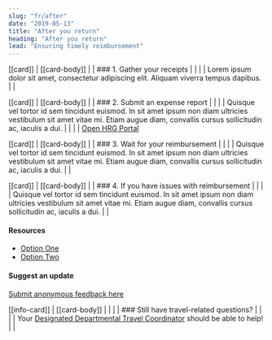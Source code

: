 ```yaml
---
slug: "fr/after"
date: "2019-05-13"
title: "After you return"
heading: "After you return"
lead: "Ensuring timely reimbursement"
---
```


<div class="col-xs-12 col-sm-12 col-md-8">

[[card]]
| [[card-body]]
| | ### 1. Gather your receipts
| |
| | Lorem ipsum dolor sit amet, consectetur adipiscing elit. Aliquam viverra tempus dapibus.
| |

[[card]]
| [[card-body]]
| | ### 2. Submit an expense report
| |
| | Quisque vel tortor id sem tincidunt euismod. In sit amet ipsum non diam ultricies vestibulum sit amet vitae mi. Etiam augue diam, convallis cursus sollicitudin ac, iaculis a dui.
| |
| | [Open HRG Portal](/)

[[card]]
| [[card-body]]
| | ### 3. Wait for your reimbursement
| |
| | Quisque vel tortor id sem tincidunt euismod. In sit amet ipsum non diam ultricies vestibulum sit amet vitae mi. Etiam augue diam, convallis cursus sollicitudin ac, iaculis a dui.
| |

[[card]]
| [[card-body]]
| | ### 4. If you have issues with reimbursement
| |
| | Quisque vel tortor id sem tincidunt euismod. In sit amet ipsum non diam ultricies vestibulum sit amet vitae mi. Etiam augue diam, convallis cursus sollicitudin ac, iaculis a dui.
| |

</div>

<div class="col-xs-6 col-md-4">

#### Resources
* [Option One](/)
* [Option Two](/)

#### Suggest an update
[Submit anonymous feedback here](https://docs.google.com/forms/d/e/1FAIpQLSf9y3VY3ADLpQ4kQLGvOo4cIdEEi5Hs3en-0lWRc4wQeTRheg/viewform)

[[info-card]]
| [[card-body]]
| |
| | ### Still have travel-related questions?
| |
| | Your [Designated Departmental Travel Coordinator](https://www.tbs-sct.gc.ca/ap/list-liste/dtc-cmv-eng.asp) should be able to help!
| |

</div>
